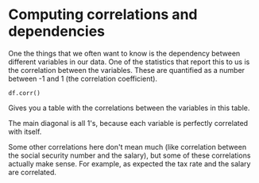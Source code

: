 # Computing correlations and dependencies

One the things that we often want to know is the dependency between different variables in our 
data. One of the statistics that report this to us is the correlation between the variables. These are quantified as a number between -1 and 1 (the correlation coefficient). 

```
df.corr()
```

Gives you a table with the correlations between the variables in this table. 

The main diagonal is all 1's, because each variable is perfectly correlated with itself. 

Some other correlations here don't mean much (like correlation between the social security number and the salary), but some of these correlations actually make sense. For example, as expected the tax rate and the salary are correlated. 


